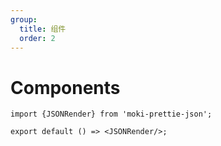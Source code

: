```yaml
---
group:
  title: 组件
  order: 2
---
```


# Components

```tsx
import {JSONRender} from 'moki-prettie-json';

export default () => <JSONRender/>;
```
